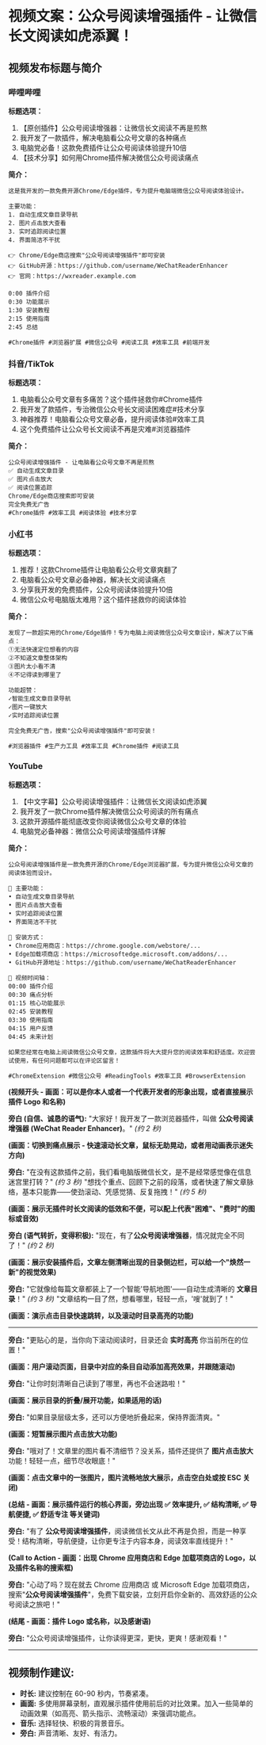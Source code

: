 # 视频文案：公众号阅读增强插件 - 让微信长文阅读如虎添翼！

## 视频发布标题与简介

### 哔哩哔哩

**标题选项：**

1. 【原创插件】公众号阅读增强器：让微信长文阅读不再是煎熬
2. 我开发了一款插件，解决电脑看公众号文章的各种痛点
3. 电脑党必备！这款免费插件让公众号阅读体验提升10倍
4. 【技术分享】如何用Chrome插件解决微信公众号阅读痛点

**简介：**

```
这是我开发的一款免费开源Chrome/Edge插件，专为提升电脑端微信公众号阅读体验设计。

主要功能：
1. 自动生成文章目录导航
2. 图片点击放大查看
3. 实时追踪阅读位置
4. 界面简洁不干扰

👉 Chrome/Edge商店搜索"公众号阅读增强插件"即可安装
👉 GitHub开源：https://github.com/username/WeChatReaderEnhancer
👉 官网：https://wxreader.example.com

0:00 插件介绍
0:30 功能展示
1:30 安装教程
2:15 使用指南
2:45 总结

#Chrome插件 #浏览器扩展 #微信公众号 #阅读工具 #效率工具 #前端开发
```

### 抖音/TikTok

**标题选项：**

1. 电脑看公众号文章有多痛苦？这个插件拯救你#Chrome插件
2. 我开发了款插件，专治微信公众号长文阅读困难症#技术分享
3. 神器推荐！电脑看公众号文章必备，提升阅读体验#效率工具
4. 这个免费插件让公众号长文阅读不再是灾难#浏览器插件

**简介：**

```
公众号阅读增强插件 - 让电脑看公众号文章不再是煎熬
✅ 自动生成文章目录
✅ 图片点击放大
✅ 阅读位置追踪
Chrome/Edge商店搜索即可安装
完全免费无广告
#Chrome插件 #效率工具 #阅读体验 #技术分享
```

### 小红书

**标题选项：**

1. 推荐！这款Chrome插件让电脑看公众号文章爽翻了
2. 电脑看公众号文章必备神器，解决长文阅读痛点
3. 分享我开发的免费插件，公众号阅读体验提升10倍
4. 微信公众号电脑版太难用？这个插件拯救你的阅读体验

**简介：**

```
发现了一款超实用的Chrome/Edge插件！专为电脑上阅读微信公众号文章设计，解决了以下痛点：
①无法快速定位想看的内容
②不知道文章整体架构
③图片太小看不清
④不记得读到哪里了

功能超赞：
✓智能生成文章目录导航
✓图片一键放大
✓实时追踪阅读位置

完全免费无广告，搜索"公众号阅读增强插件"即可安装！

#浏览器插件 #生产力工具 #效率工具 #Chrome插件 #阅读工具
```

### YouTube

**标题选项：**

1. 【中文字幕】公众号阅读增强插件：让微信长文阅读如虎添翼
2. 我开发了一款Chrome插件解决微信公众号阅读的所有痛点
3. 这款开源插件能彻底改变你阅读微信公众号文章的体验
4. 电脑党必备神器：微信公众号阅读增强插件详解

**简介：**

```
公众号阅读增强插件是一款免费开源的Chrome/Edge浏览器扩展，专为提升微信公众号文章的阅读体验而设计。

🔹 主要功能：
• 自动生成文章目录导航
• 图片点击放大查看
• 实时追踪阅读位置
• 界面简洁不干扰

🔹 安装方式：
• Chrome应用商店：https://chrome.google.com/webstore/...
• Edge加载项商店：https://microsoftedge.microsoft.com/addons/...
• GitHub开源地址：https://github.com/username/WeChatReaderEnhancer

🔹 视频时间轴：
00:00 插件介绍
00:30 痛点分析
01:15 核心功能展示
02:45 安装教程
03:30 使用指南
04:15 用户反馈
04:45 未来计划

如果您经常在电脑上阅读微信公众号文章，这款插件将大大提升您的阅读效率和舒适度。欢迎尝试使用，有任何问题都可以在评论区留言！

#ChromeExtension #微信公众号 #ReadingTools #效率工具 #BrowserExtension
```

**(视频开头 - 画面：可以是你本人或者一个代表开发者的形象出现，或者直接展示插件 Logo 和名称)**

**旁白 (自信、诚恳的语气):** "大家好！我开发了一款浏览器插件，叫做 **公众号阅读增强器 (WeChat Reader Enhancer)**。" _(约 2 秒)_

**(画面：切换到痛点展示 - 快速滚动长文章，鼠标无助晃动，或者用动画表示迷失方向)**

**旁白:** "在没有这款插件之前，我们看电脑版微信长文，是不是经常感觉像在信息迷宫里打转？" _(约 3 秒)_ "想找个重点、回顾下之前的段落，或者快速了解文章脉络，基本只能靠——使劲滚动、凭感觉猜、反复拖拽！" _(约 5 秒)_

**(画面：展示无插件时长文阅读的低效和不便，可以配上代表"困难"、"费时"的图标或音效)**

**旁白 (语气转折，变得积极):** "现在，有了**公众号阅读增强器**，情况就完全不同了！" _(约 2 秒)_

**(画面：展示安装插件后，文章左侧清晰出现的目录侧边栏，可以给一个"焕然一新"的视觉效果)**

**旁白:** "它就像给每篇文章都装上了一个智能'导航地图'——自动生成清晰的 **文章目录**！" _(约 3 秒)_ "文章结构一目了然，想看哪里，轻轻一点，'嗖'就到了！"

**(画面：演示点击目录快速跳转，以及滚动时目录高亮的功能)**

---

**旁白:** "更贴心的是，当你向下滚动阅读时，目录还会 **实时高亮** 你当前所在的位置！"

**(画面：用户滚动页面，目录中对应的条目自动添加高亮效果，并跟随滚动)**

**旁白:** "让你时刻清晰自己读到了哪里，再也不会迷路啦！"

**(画面：展示目录的折叠/展开功能，如果适用的话)**

**旁白:** "如果目录层级太多，还可以方便地折叠起来，保持界面清爽。"

**(画面：短暂展示图片点击放大功能)**

**旁白:** "哦对了！文章里的图片看不清细节？没关系，插件还提供了 **图片点击放大** 功能！轻轻一点，细节尽收眼底！"

**(画面：点击文章中的一张图片，图片流畅地放大展示，点击空白处或按 ESC 关闭)**

**(总结 - 画面：展示插件运行的核心界面，旁边出现 ✅ 效率提升, ✅ 结构清晰, ✅ 导航便捷, ✅ 舒适专注 等关键词)**

**旁白:** "有了 **公众号阅读增强插件**，阅读微信长文从此不再是负担，而是一种享受！结构清晰，导航便捷，让你更专注于内容本身，阅读效率直线提升！"

**(Call to Action - 画面：出现 Chrome 应用商店和 Edge 加载项商店的 Logo，以及插件名称的搜索框)**

**旁白:** "心动了吗？现在就去 Chrome 应用商店 或 Microsoft Edge 加载项商店，搜索"**公众号阅读增强插件**"，免费下载安装，立刻开启你全新的、高效舒适的公众号阅读之旅吧！"

**(结尾 - 画面：插件 Logo 或名称，以及感谢语)**

**旁白:** "公众号阅读增强插件，让你读得更深，更快，更爽！感谢观看！"

---

## 视频制作建议:

- **时长:** 建议控制在 60-90 秒内，节奏紧凑。
- **画面:** 多使用屏幕录制，直观展示插件使用前后的对比效果。加入一些简单的动画效果（如高亮、箭头指示、流畅滚动）来强调功能点。
- **音乐:** 选择轻快、积极的背景音乐。
- **旁白:** 声音清晰、友好、有活力。
